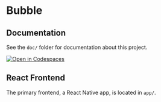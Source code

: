 # Bubble
## Documentation
See the `doc/` folder for documentation about this project.

[![Open in Codespaces](https://classroom.github.com/assets/launch-codespace-7f7980b617ed060a017424585567c406b6ee15c891e84e1186181d67ecf80aa0.svg)](https://classroom.github.com/open-in-codespaces?assignment_repo_id=11788621)

## React Frontend
The primary frontend, a React Native app, is located in `app/`.

